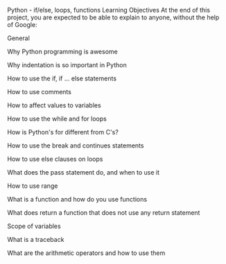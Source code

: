 Python - if/else, loops, functions
Learning Objectives
At the end of this project, you are expected to be able to explain to anyone, without the help of Google:

General

Why Python programming is awesome

Why indentation is so important in Python

How to use the if, if ... else statements

How to use comments

How to affect values to variables

How to use the while and for loops

How is Python's for different from C's?

How to use the break and continues statements

How to use else clauses on loops

What does the pass statement do, and when to use it

How to use range

What is a function and how do you use functions

What does return a function that does not use any return statement

Scope of variables

What is a traceback

What are the arithmetic operators and how to use them
